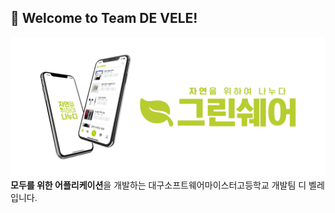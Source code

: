 ## :wave: Welcome to Team DE VELE!
![GreenShare](https://raw.githubusercontent.com/Mercen-Lee/Hosting/main/GreenShare/Mockup.png)
**모두를 위한 어플리케이션**을 개발하는 대구소프트웨어마이스터고등학교 개발팀 디 벨레입니다.
